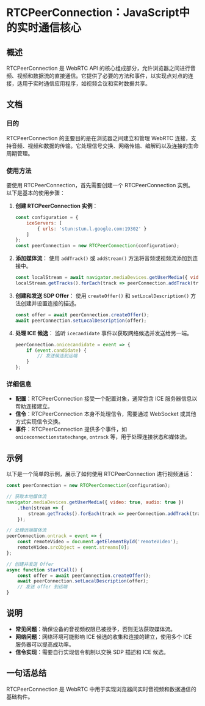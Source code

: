 <!--
Meta Description: # RTCPeerConnection：JavaScript中的实时通信核心 ## 概述 RTCPeerConnection 是 WebRTC API 的核心组成部分，允许浏览器之间进行音频、视频和数据流的直接通信。它提供了必要的方法和事件，以实现点对点的连接，适用于实时通信应用程序，如视频会议和实...
Meta Keywords: rtcpeerconnection, peerconnection, const, offer, javascript
-->

# RTCPeerConnection：JavaScript中的实时通信核心

## 概述
RTCPeerConnection 是 WebRTC API 的核心组成部分，允许浏览器之间进行音频、视频和数据流的直接通信。它提供了必要的方法和事件，以实现点对点的连接，适用于实时通信应用程序，如视频会议和实时数据共享。

## 文档
### 目的
RTCPeerConnection 的主要目的是在浏览器之间建立和管理 WebRTC 连接，支持音频、视频和数据的传输。它处理信号交换、网络传输、编解码以及连接的生命周期管理。

### 使用方法
要使用 RTCPeerConnection，首先需要创建一个 RTCPeerConnection 实例。以下是基本的使用步骤：

1. **创建 RTCPeerConnection 实例**：
   ```javascript
   const configuration = {
       iceServers: [
           { urls: 'stun:stun.l.google.com:19302' }
       ]
   };
   const peerConnection = new RTCPeerConnection(configuration);
   ```

2. **添加媒体流**：
   使用 `addTrack()` 或 `addStream()` 方法将音频或视频流添加到连接中。
   ```javascript
   const localStream = await navigator.mediaDevices.getUserMedia({ video: true, audio: true });
   localStream.getTracks().forEach(track => peerConnection.addTrack(track, localStream));
   ```

3. **创建和发送 SDP Offer**：
   使用 `createOffer()` 和 `setLocalDescription()` 方法创建并设置连接的描述。
   ```javascript
   const offer = await peerConnection.createOffer();
   await peerConnection.setLocalDescription(offer);
   ```

4. **处理 ICE 候选**：
   监听 `icecandidate` 事件以获取网络候选并发送给另一端。
   ```javascript
   peerConnection.onicecandidate = event => {
       if (event.candidate) {
           // 发送候选到远端
       }
   };
   ```

### 详细信息
- **配置**：RTCPeerConnection 接受一个配置对象，通常包含 ICE 服务器信息以帮助连接建立。
- **信令**：RTCPeerConnection 本身不处理信令，需要通过 WebSocket 或其他方式实现信令交换。
- **事件**：RTCPeerConnection 提供多个事件，如 `oniceconnectionstatechange`, `ontrack` 等，用于处理连接状态和媒体流。

## 示例
以下是一个简单的示例，展示了如何使用 RTCPeerConnection 进行视频通话：

```javascript
const peerConnection = new RTCPeerConnection(configuration);

// 获取本地媒体流
navigator.mediaDevices.getUserMedia({ video: true, audio: true })
    .then(stream => {
        stream.getTracks().forEach(track => peerConnection.addTrack(track, stream));
    });

// 处理远端媒体流
peerConnection.ontrack = event => {
    const remoteVideo = document.getElementById('remoteVideo');
    remoteVideo.srcObject = event.streams[0];
};

// 创建并发送 Offer
async function startCall() {
    const offer = await peerConnection.createOffer();
    await peerConnection.setLocalDescription(offer);
    // 发送 offer 到远端
}
```

## 说明
- **常见问题**：确保设备的音视频权限已被授予，否则无法获取媒体流。
- **网络问题**：网络环境可能影响 ICE 候选的收集和连接的建立，使用多个 ICE 服务器可以提高成功率。
- **信令实现**：需要自行实现信令机制以交换 SDP 描述和 ICE 候选。

## 一句话总结
RTCPeerConnection 是 WebRTC 中用于实现浏览器间实时音视频和数据通信的基础构件。